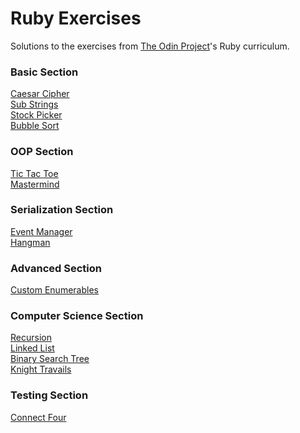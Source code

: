 # Ruby Exercises

Solutions to the exercises from [The Odin Project](https://www.theodinproject.com/courses/ruby-programming)'s Ruby curriculum.

### Basic Section

[Caesar Cipher](https://www.theodinproject.com/lessons/ruby-caesar-cipher)\
[Sub Strings](https://www.theodinproject.com/lessons/ruby-sub-strings)\
[Stock Picker](https://www.theodinproject.com/lessons/ruby-stock-picker)\
[Bubble Sort](https://www.theodinproject.com/lessons/ruby-bubble-sort)

### OOP Section

[Tic Tac Toe](https://www.theodinproject.com/lessons/ruby-tic-tac-toe)\
[Mastermind](https://www.theodinproject.com/lessons/ruby-mastermind)

### Serialization Section

[Event Manager](https://www.theodinproject.com/lessons/ruby-event-manager)\
[Hangman](https://www.theodinproject.com/lessons/ruby-hangman)

### Advanced Section

[Custom Enumerables](https://www.theodinproject.com/lessons/ruby-custom-enumerables)

### Computer Science Section

[Recursion](https://www.theodinproject.com/lessons/ruby-recursion)\
[Linked List](https://www.theodinproject.com/lessons/ruby-linked-lists)\
[Binary Search Tree](https://www.theodinproject.com/lessons/ruby-binary-search-trees)\
[Knight Travails](https://www.theodinproject.com/lessons/ruby-knights-travails)

### Testing Section

[Connect Four](https://www.theodinproject.com/lessons/ruby-connect-four)
